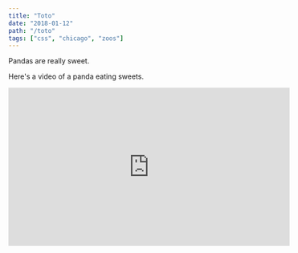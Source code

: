 ```yaml
---
title: "Toto"
date: "2018-01-12"
path: "/toto"
tags: ["css", "chicago", "zoos"]
---
```


Pandas are really sweet.

Here's a video of a panda eating sweets.

<iframe width="560" height="315" src="https://www.youtube.com/embed/4n0xNbfJLR8" frameborder="0" allowfullscreen></iframe>
